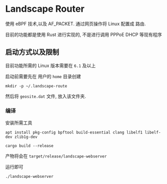 # Landscape Router
使用 eBPF 技术,以及 AF_PACKET. 通过网页操作将 Linux 配置成 路由.

目前的功能都是使用 Rust 进行实现的, 不是进行调用 PPPoE DHCP 等现有程序

## 启动方式以及限制
目前功能所需的 Linux 版本需要在 `6.1` 及以上

启动前需要先在 用户的 `home` 目录创建 
```shell
mkdir -p ~/.landscape-route
```

然后将 `geosite.dat` 文件, 放入该文件夹.

### 编译
安装所需工具
```shell
apt install pkg-config bpftool build-essential clang libelf1 libelf-dev zlib1g-dev
```

```
cargo build --release
```
产物将会在 `target/release/landscape-webserver`

运行即可
```shell
./landscape-webserver
```

